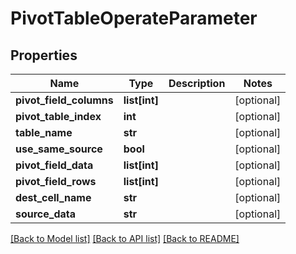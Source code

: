 # PivotTableOperateParameter

## Properties
Name | Type | Description | Notes
------------ | ------------- | ------------- | -------------
**pivot_field_columns** | **list[int]** |  | [optional] 
**pivot_table_index** | **int** |  | [optional] 
**table_name** | **str** |  | [optional] 
**use_same_source** | **bool** |  | [optional] 
**pivot_field_data** | **list[int]** |  | [optional] 
**pivot_field_rows** | **list[int]** |  | [optional] 
**dest_cell_name** | **str** |  | [optional] 
**source_data** | **str** |  | [optional] 

[[Back to Model list]](../README.md#documentation-for-models) [[Back to API list]](../README.md#documentation-for-api-endpoints) [[Back to README]](../README.md)


